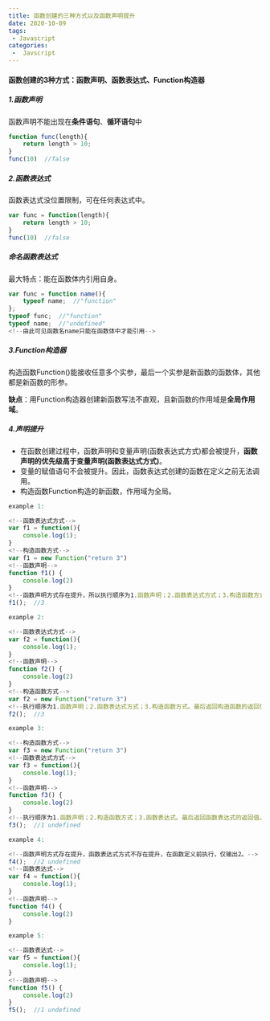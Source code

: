 ```yaml
---
title: 函数创建的三种方式以及函数声明提升
date: 2020-10-09
tags:
 - Javascript
categories:
 -  Javscript
---
```


#### 函数创建的3种方式：函数声明、函数表达式、Function构造器

##### 1.函数声明
函数声明不能出现在**条件语句**、**循环语句**中
```js
function func(length){
    return length > 10;
}
func(10)  //false
```

##### 2.函数表达式
函数表达式没位置限制，可在任何表达式中。
```js
var func = function(length){
    return length > 10;
}
func(10)  //false
```
##### 命名函数表达式
最大特点：能在函数体内引用自身。
```js
var func = function name(){
    typeof name;  //"function"
};
typeof func;  //"function"
typeof name;  //"undefined"
<!--由此可见函数名name只能在函数体中才能引用-->
```

##### 3.Function构造器
构造函数Function()能接收任意多个实参，最后一个实参是新函数的函数体，其他都是新函数的形参。

**缺点**：用Function构造器创建新函数写法不直观，且新函数的作用域是**全局作用域**。

##### 4.声明提升
- 在函数创建过程中，函数声明和变量声明(函数表达式方式)都会被提升，**函数声明的优先级高于变量声明(函数表达式方式)**。
- 变量的赋值语句不会被提升。因此，函数表达式创建的函数在定义之前无法调用。
- 构造函数Function构造的新函数，作用域为全局。  
```js
example 1:

<!--函数表达式方式-->
var f1 = function(){
    console.log(1);
}
<!--构造函数方式-->
var f1 = new Function("return 3")
<!--函数声明-->
function f1() {
    console.log(2)
}
<!--函数声明方式存在提升，所以执行顺序为1.函数声明；2.函数表达式方式；3.构造函数方式。最后返回构造函数的返回值。-->
f1();  //3
```
```js
example 2:

<!--函数表达式方式-->
var f2 = function(){
    console.log(1);
}
<!--函数声明-->
function f2() {
    console.log(2)
}
<!--构造函数方式-->
var f2 = new Function("return 3")
<!--执行顺序为1.函数声明；2.函数表达式方式；3.构造函数方式。最后返回构造函数的返回值。-->
f2();  //3
```
```js
example 3:

<!--构造函数方式-->
var f3 = new Function("return 3")
<!--函数表达式方式-->
var f3 = function(){
    console.log(1);
}
<!--函数声明-->
function f3() {
    console.log(2)
}
<!--执行顺序为1.函数声明；2.构造函数方式；3.函数表达式。最后返回函数表达式的返回值。-->
f3();  //1 undefined
```

```js
example 4:

<!--函数声明方式存在提升，函数表达式方式不存在提升，在函数定义前执行，仅输出2。-->
f4();  //2 undefined
<!--函数表达式-->
var f4 = function(){
    console.log(1);
}
<!--函数声明-->
function f4() {
    console.log(2)
}
```

```js
example 5:

<!--函数表达式-->
var f5 = function(){
    console.log(1);
}
<!--函数声明-->
function f5() {
    console.log(2)
}
f5();  //1 undefined
```

